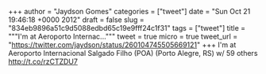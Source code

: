 
+++
author = "Jaydson Gomes"
categories = ["tweet"]
date = "Sun Oct 21 19:46:18 +0000 2012"
draft = false
slug = "834eb9896a51c9d5088edbd65c19e9fff24c1f31"
tags = ["tweet"]
title = """I'm at Aeroporto Internac..."""
tweet = true
micro = true
tweet_url = "https://twitter.com/jaydson/status/260104745505669121"
+++
I'm at Aeroporto Internacional Salgado Filho (POA) (Porto Alegre, RS) w/ 59 others http://t.co/rzCTZDU7
